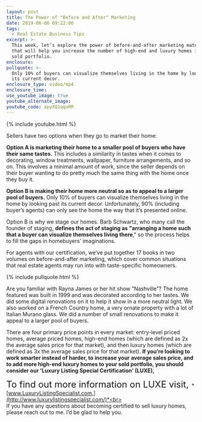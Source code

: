 ```yaml
---
layout: post
title: The Power of "Before and After" Marketing
date: 2019-06-06 09:22:00
tags:
  - Real Estate Business Tips
excerpt: >-
  This week, let’s explore the power of before-and-after marketing materials
  that will help you increase the number of high-end and luxury homes in your
  sold portfolio.
enclosure:
pullquote: >-
  Only 10% of buyers can visualize themselves living in the home by looking past
  its current decor.
enclosure_type: video/mp4
enclosure_time:
use_youtube_image: true
youtube_alternate_image:
youtube_code: apyXQ1qqoRM
---
```


{% include youtube.html %}

Sellers have two options when they go to market their home:

**Option A is marketing their home to a smaller pool of buyers who have their same tastes.** This includes a similarity in tastes when it comes to decorating, window treatments, wallpaper, furniture arrangements, and so on. This involves a minimal amount of work, since the seller depends on their buyer wanting to do pretty much the same thing with the home once they buy it.

**Option B is making their home more neutral so as to appeal to a larger pool of buyers.** Only 10% of buyers can visualize themselves living in the home by looking past its current decor. Unfortunately, 90% (including buyer’s agents) can only see the home the way that it’s presented online.&nbsp;

Option B is why we stage our homes. Barb Schwartz, who many call the founder of staging, **defines the act of staging as "arranging a home such that a buyer can visualize themselves living there**," so the process helps to fill the gaps in homebuyers’ imaginations.&nbsp;

For agents with our certification, we’ve put together 17 books in two volumes on before-and-after marketing, which cover common situations that real estate agents may run into with taste-specific homeowners.&nbsp;

{% include pullquote.html %}

Are you familiar with Rayna James or her hit show “Nashville”? The home featured was built in 1999 and was decorated according to her tastes. We did some digital renovations on it to help it show in a more neutral light. We also worked on a French Country home, a very ornate property with a lot of Italian Murano glass. We did a number of small renovations to make it appeal to a larger pool of buyers.

There are four primary price points in every market: entry-level priced homes, average priced homes, high-end homes (which are defined as 2x the average sales price for that market), and then luxury homes (which are defined as 3x the average sales price for that market).&nbsp;**If you’re looking to work smarter instead of harder, to increase your average sales price, and to add more high-end luxury homes to your sold portfolio, you should consider our 'Luxury Listing Special Certification' (LUXE),&nbsp;**

<font size="+2">To find out more information on LUXE visit,</font> &nbsp;*[www.LuxuryListingSpecialist.com.](http://www.luxurylistingspecialist.com/)*<br><br>If you have any questions about becoming certified to sell luxury homes, please reach out to me. I’d be glad to help you.
